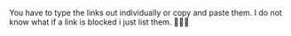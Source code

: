 You have to type the links out individually or copy and paste them.
I do not know what if a link is blocked i just list them. 🤷🏻‍♂️
